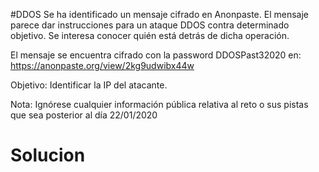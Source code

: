 #DDOS
Se ha identificado un mensaje cifrado en Anonpaste. El mensaje parece dar instrucciones para un ataque DDOS contra determinado objetivo. Se interesa conocer quién está detrás de dicha operación.

El mensaje se encuentra cifrado con la password DDOSPast32020 en: https://anonpaste.org/view/2kg9udwibx44w

Objetivo: Identificar la IP del atacante.

Nota: Ignórese cualquier información pública relativa al reto o sus pistas que sea posterior al día 22/01/2020

# Solucion

